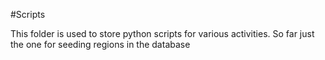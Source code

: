 #Scripts

This folder is used to store python scripts for various activities. So far just the one for seeding regions in the database
